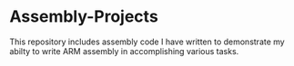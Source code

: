 # Assembly-Projects
This repository includes assembly code I have written to demonstrate my abilty to write ARM assembly in accomplishing various tasks.
